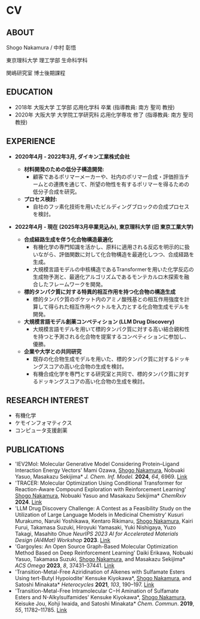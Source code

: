 # CV

## ABOUT

Shogo Nakamura / 中村 彰悟

東京理科大学 理工学部 生命科学科

関嶋研究室 博士後期課程

## EDUCATION

*   2018年 大阪大学 工学部 応用化学科 卒業 (指導教員: 南方 聖司 教授)
*   2020年 大阪大学 大学院工学研究科 応用化学専攻 修了 (指導教員: 南方 聖司 教授)

## EXPERIENCE

*   **2020年4月 - 2022年3月, ダイキン工業株式会社**
    *   **材料開発のための低分子構造開発:**
        *   顧客であるポリマーメーカーや、社内のポリマー合成・評価担当チームとの連携を通じて、所望の物性を有するポリマーを得るための低分子合成を研究。
    *   **プロセス検討:**
        *   自社のフッ素化技術を用いたビルディングブロックの合成プロセスを検討。

*   **2022年4月 - 現在 (2025年3月卒業見込み), 東京理科大学 (旧 東京工業大学)**
    *   **合成経路生成を伴う化合物構造最適化**
        *   有機化学の専門知識を活かし、原料に適用される反応を明示的に扱いながら、評価関数に対して化合物構造を最適化しつつ、合成経路を生成。
        *   大規模言語モデルの中核構造であるTransformerを用いた化学反応の生成物予測と、最適化アルゴリズムであるモンテカルロ木探索を融合したフレームワークを開発。
    *   **標的タンパク質に対する特異的相互作用を持つ化合物の構造生成**
        *   標的タンパク質のポケット内のアミノ酸残基との相互作用強度を計算して得られた相互作用ベクトルを入力とする化合物生成モデルを開発。
    *   **大規模言語モデル創薬コンペティション (LLM Drug Discovery)**
        *   大規模言語モデルを用いて標的タンパク質に対する高い結合親和性を持つと予測される化合物を提案するコンペティションに参加し、優勝。
    *   **企業や大学との共同研究**
        *   既存の化合物生成モデルを用いた、標的タンパク質に対するドッキングスコアの高い化合物の生成を検討。
        *   有機合成化学を専門とする研究室と共同で、標的タンパク質に対するドッキングスコアの高い化合物の生成を検討。

## RESEARCH INTEREST

*   有機化学
*   ケモインフォマティクス
*   コンピュータ支援創薬

## PUBLICATIONS

*   'IEV2Mol: Molecular Generative Model Considering Protein–Ligand Interaction Energy Vectors' Mami Ozawa, <u>Shogo Nakamura</u>, Nobuaki Yasuo, Masakazu Sekijima\*  *J. Chem. Inf. Model.*  **2024**, *64*, 6969. [Link](https://pubs.acs.org/doi/10.1021/acs.jcim.4c00842)
*   'TRACER: Molecular Optimization Using Conditional Transformer for Reaction-Aware Compound Exploration with Reinforcement Learning' <u>Shogo Nakamura</u>, Nobuaki Yasuo and Masakazu Sekijima\*  *ChemRxiv*  **2024**. [Link](https://chemrxiv.org/engage/chemrxiv/article-details/665d4ac021291e5d1df1666b)
*   'LLM Drug Discovery Challenge: A Contest as a Feasibility Study on the Utilization of Large Language Models in Medicinal Chemistry' Kusuri Murakumo, Naruki Yoshikawa, Kentaro Rikimaru, <u>Shogo Nakamura</u>, Kairi Furui, Takamasa Suzuki, Hiroyuki Yamasaki, Yuki Nishigaya, Yuzo Takagi, Masahito Ohue *NeurIPS 2023 AI for Accelerated Materials Design (AI4Mat) Workshop*  **2023**. [Link](https://openreview.net/forum?id=kjUylvko18)
*   'Gargoyles: An Open Source Graph-Based Molecular Optimization Method Based on Deep Reinforcement Learning' Daiki Erikawa, Nobuaki Yasuo, Takamasa Suzuki, <u>Shogo Nakamura</u>, and Masakazu Sekijima\*  *ACS Omega*  **2023**, *8*, 37431–37441. [Link](https://pubs.acs.org/doi/10.1021/acsomega.3c05430)
*   'Transition-Metal-Free Aziridination of Alkenes with Sulfamate Esters Using tert-Butyl Hypoiodite' Kensuke Kiyokawa\*, <u>Shogo Nakamura</u>, and Satoshi Minakata\*  *Heterocycles*  **2021**, *103*, 190–197. [Link](https://www.heterocycles.jp/newlibrary/libraries/abst/26700)
*   'Transition-Metal-Free Intramolecular C−H Amination of Sulfamate Esters and N-Alkylsulfamides' Kensuke Kiyokawa\*, <u>Shogo Nakamura</u>, Keisuke Jou, Kohji Iwaida, and Satoshi Minakata\*  *Chem*. *Commun*. **2019**, *55*, 11782–11785. [Link](https://pubs.rsc.org/en/content/articlehtml/2019/cc/c9cc06410a)